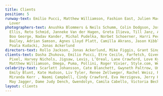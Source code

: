 ```yaml
---
title: Clients
position: 5
runway-text: Emilio Pucci, Matthew Williamson, Fashion East, Julien Macdonald, Antipodium,
  Lover
photographers-text: Anushka Blommers & Neils Schumm, Colin Dodgson, Josh Olins, Laurence
  Ellis, Reto Schmid, Janneke Van der Hagen, Greta Ilieva, Till Janz, Alexi Lubormirski,
  Boo George, Nadav Kander, Michal Pudelka, Norbet Schoerner, Harri Peccinotti, David
  Bailey, Adrian Samson, Agnes Lloyd Platt, Camilla Akrans, Jason Kibbler, Rankin,
  Poala Kudacki, Jonas Ackerlund
directors-text: Rollo Jackson, Jonas Ackerlund, Mike Figgis, Grant Singer
clients-text: Dasha Zhukova, Emilio Pucci, Etre Cecile, Farfetch, Givenchy, Google
  Pixel, Harvey Nichols, Jigsaw, Levis, L’Oreal, Lane Crawford, Love Kylie, Maybelline,
  Matthew Williamson, Omega, Puma, Pollini, Roger Vivier, Style.com, Wella
celebrity-text: Scarlett Johansson, Cate Blanchett, Gwyneth Paltrow, Uma Thurman,
  Emily Blunt, Kate Hudson, Liv Tyler, Renee Zellweger, Rachel Weisz, Rebecca Hall,
  Miranda Kerr , Naomi Campbell, Cindy Crawford, Eva Herzigova, Jerry Hall, Georgia
  May Jagger, Dame Judy Dench, Gwendolyn, Camila Cabello, Victoria Beckham
layout: clients
---
```


